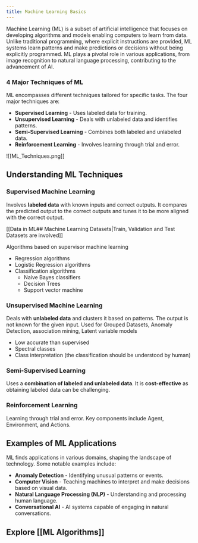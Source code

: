 ```yaml
---
title: Machine Learning Basics
---
```

Machine Learning (ML) is a subset of artificial intelligence that focuses on developing algorithms and models enabling computers to learn from data. Unlike traditional programming, where explicit instructions are provided, ML systems learn patterns and make predictions or decisions without being explicitly programmed. ML plays a pivotal role in various applications, from image recognition to natural language processing, contributing to the advancement of AI.

### 4 Major Techniques of ML

ML encompasses different techniques tailored for specific tasks. The four major techniques are:

- **Supervised Learning** - Uses labeled data for training.
- **Unsupervised Learning** - Deals with unlabeled data and identifies patterns.
- **Semi-Supervised Learning** - Combines both labeled and unlabeled data.
- **Reinforcement Learning** - Involves learning through trial and error.

![[ML_Techniques.png]]
## Understanding ML Techniques

### Supervised Machine Learning

Involves **labeled data** with known inputs and correct outputs. It compares the predicted output to the correct outputs and tunes it to be more aligned with the correct output.

 [[Data in ML## Machine Learning Datasets|Train, Validation and Test Datasets are involved]]

Algorithms based on supervisor machine learning 
- Regression algorithms
- Logistic Regression algorithms
- Classification algorithms
	- Naive Bayes classifiers
	- Decision Trees
	- Support vector machine
### Unsupervised Machine Learning

Deals with **unlabeled data** and clusters it based on patterns. The output is not known for the given input. Used for Grouped Datasets, Anomaly Detection, association mining, Latent variable models
- Low accurate than supervised 
- Spectral classes
- Class interpretation (the classification should be understood by human)
### Semi-Supervised Learning

Uses a **combination of labeled and unlabeled data**. It is **cost-effective** as obtaining labeled data can be challenging.

### Reinforcement Learning

Learning through trial and error. Key components include Agent, Environment, and Actions.

## Examples of ML Applications

ML finds applications in various domains, shaping the landscape of technology. Some notable examples include:

- **Anomaly Detection** - Identifying unusual patterns or events.
- **Computer Vision** - Teaching machines to interpret and make decisions based on visual data.
- **Natural Language Processing (NLP)** - Understanding and processing human language.
- **Conversational AI** - AI systems capable of engaging in natural conversations.

## Explore [[ML Algorithms]]


